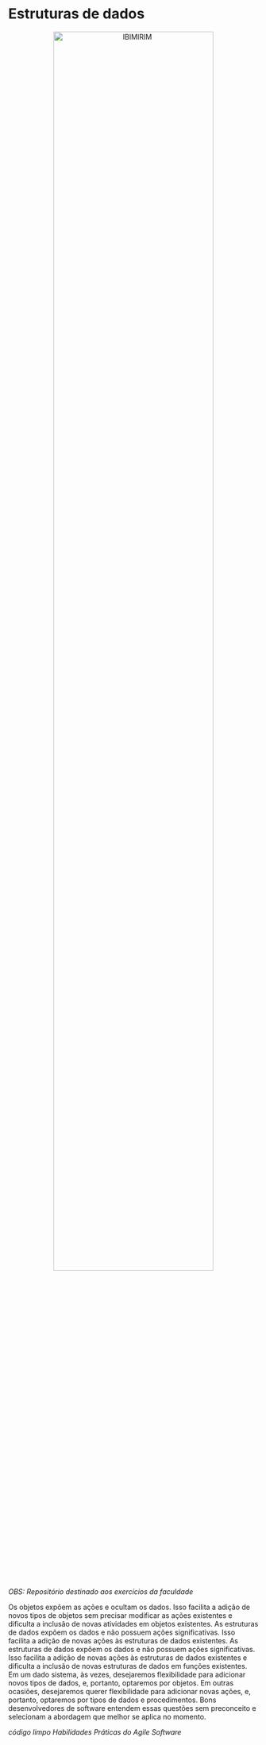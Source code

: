  # Estruturas de dados
 
<p align="center">
  <img alt="IBIMIRIM" src="https://i0.wp.com/www.luisdev.com.br/wp-content/uploads/2021/04/ESTRUTURA-DE-DADOS-COM-C.png?w=744&ssl=1" width="80%">
</p>

*OBS: Repositório destinado aos exercícios da faculdade*

 Os objetos expõem as ações e ocultam os dados. Isso facilita a adição de novos tipos de objetos sem precisar modificar as ações existentes e dificulta a inclusão de novas atividades em objetos existentes. As estruturas de dados expõem os dados e não possuem ações significativas. Isso facilita a adição de novas ações às estruturas de dados existentes. As estruturas de dados expõem os dados e não possuem ações significativas. Isso facilita a adição de novas ações às estruturas de dados existentes e dificulta a inclusão de novas estruturas de dados em funções existentes.
 Em um dado sistema, às vezes, desejaremos flexibilidade para adicionar novos tipos de dados, e, portanto, optaremos por objetos. Em outras ocasiões, desejaremos querer flexibilidade para adicionar novas ações, e, portanto, optaremos por tipos de dados e procedimentos. Bons desenvolvedores de software entendem essas questões sem preconceito e selecionam a abordagem que melhor se aplica no momento.

*código limpo Habilidades Práticas do Agile Software*
